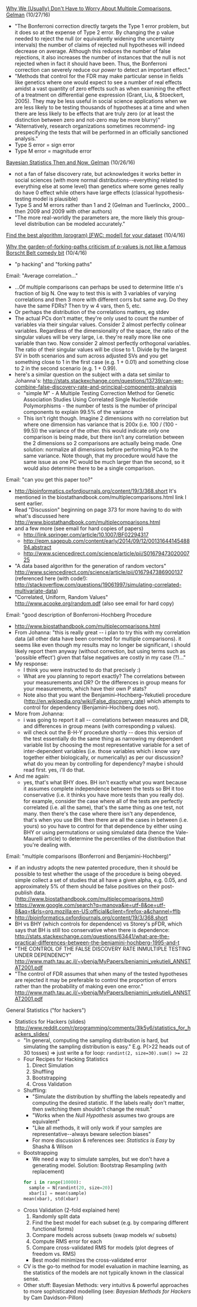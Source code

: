 [Why We (Usually) Don't Have to Worry About Multiple Comparisons, Gelman](http://www.stat.columbia.edu/~gelman/research/published/multiple2f.pdf) (10/27/16)
* "The Bonferroni correction directly targets the Type 1 error problem, but it does so at the
expense of Type 2 error. By changing the p value needed to reject the null (or equivalently
widening the uncertainty intervals) the number of claims of rejected null hypotheses will
indeed decrease on average. Although this reduces the number of false rejections, it also
increases the number of instances that the null is not rejected when in fact it should have
been. Thus, the Bonferroni correction can severely reduce our *power* to detect an important
effect."
* "Methods that control for the FDR may make particular sense in fields like genetics
where one would expect to see a number of real effects amidst a vast quantity of zero effects
such as when examining the effect of a treatment on differential gene expression (Grant,
Liu, & Stoeckert, 2005). They may be less useful in social science applications when we
are less likely to be testing thousands of hypotheses at a time and when there are less likely
to be effects that are truly zero (or at least the distinction between zero and not-zero may be
more blurry)"
* "Alternatively, research organizations sometimes recommend-
ing prespecifying the tests that will be performed in an officially sanctioned analysis."
* Type S error = sign error
* Type M error = magnitude error

[Bayesian Statistics Then and Now, Gelman](http://www.stat.columbia.edu/~gelman/research/published/gelman_discussion_of_efron.pdf) (10/26/16)
* not a fan of false discovery rate, but acknowledges it works better in social sciences (with more normal distributions--everything related to everything else at some level) than genetics where some genes really do have 0 effect while others have large effects (classical hypothesis-testing model is plausible)
* Type S and M errors rather than 1 and 2 (Gelman and Tuerlinckx, 2000... then 2009 and 2009 with other authors)
* "The more real-worldly the parameters are, the more likely this group-level distribution can be modeled accurately."

[Find the best algorithm (program) [FWC: model] for your dataset](http://andrewgelman.com/2016/09/28/28982/) (10/4/16)

[Why the garden-of-forking-paths criticism of p-values is not like a famous Borscht Belt comedy bit](http://andrewgelman.com/2016/09/30/why-the-garden-of-forking-paths-criticism-of-p-values-is-not-like-a-famous-borscht-belt-comedy-bit/) (10/4/16)
* "p hacking" and "forking paths"

Email: "Average correlation..."
* ...Of multiple comparisons can perhaps be used to determine little n's fraction of big N. One way to test this is with 3 variables of varying correlations and then 3 more with different corrs but same avg. Do they have the same FDRs? Then try w 4 vars, then 5, etc.
* Or perhaps the distribution of the correlations matters, eg stdev 
* The actual PCs don't matter, they're only used to count the number of variables via their singular values.  Consider 2 almost perfectly colinear variables.  Regardless of the dimensionality of the space, the ratio of the singular values will be very large, i.e. they're really more like one variable than two.  Now consider 2 almost perfectly orthogonal variables.  The ratio of their singular values will be close to 1.  Divide by the largest SV in both scenarios and sum across adjusted SVs and you get something close to 1 in the first case (e.g. 1 + 0.01) and something close to 2 in the second scenario (e.g. 1 + 0.99).
* here's a similar question on the subject with a data set similar to Johanna's:
http://stats.stackexchange.com/questions/13739/can-we-combine-false-discovery-rate-and-principal-components-analysis
  * "simple M" - A Multiple Testing Correction Method for Genetic Association Studies Using Correlated Single Nucleotide Polymorphisms - the number of tests is the number of principal components to explain 99.5% of the variance
  * This isn't right though.  Imagine 2 dimensions with no correlation but where one dimension has variance that is 200x (i.e. 100 / (100 - 99.5)) the variance of the other.  this would indicate only one comparison is being made, but there isn't any correlation between the 2 dimensions so 2 comparisons are actually being made.  One solution: normalize all dimensions before performing PCA to the same variance.  Note though, that my procedure would have the same issue as one PC would be much larger than the second, so it would also determine there to be a single comparison.

Email: "can you get this paper too?"
* http://bioinformatics.oxfordjournals.org/content/19/3/368.short It's mentioned in the biostathandbook.com/multiplecomparisons.html link I sent earlier.
* Read "Discussion" beginning on page 373 for more having to do with what's discussed here http://www.biostathandbook.com/multiplecomparisons.html
* and a few more (see email for hard copies of papers)
  * http://link.springer.com/article/10.1007/BF02294317
  * http://epm.sagepub.com/content/early/2014/09/12/0013164414548894.abstract
  * http://www.sciencedirect.com/science/article/pii/S0167947302000725
* "A data based algorithm for the generation of random vectors" http://www.sciencedirect.com/science/article/pii/0167947386900137 (referenced here (with code!): http://stackoverflow.com/questions/19061997/simulating-correlated-multivariate-data)
* "Correlated, Uniform, Random Values" http://www.acooke.org/random.pdf (also see email for hard copy)

Email: "good description of Bonferroni-Hochberg Procedure
* http://www.biostathandbook.com/multiplecomparisons.html
* From Johanna: "this is really great -- i plan to try this with my correlation data (all other data have been corrected for multiple comparisons). it seems like even though my results may no longer be significant, i should likely report them anyway (without correction, but using terms such as 'possible effect') given that false negatives are costly in my case (?)..."
* My response:
  * I think you were instructed to do that precisely :)
  * What are you planning to report exactly?  The correlations between your measurements and DR?  Or the differences in group means for your measurements, which have their own P stats?
  * Note also that you want the Benjamini–Hochberg–Yekutieli procedure (http://en.wikipedia.org/wiki/False_discovery_rate) which attempts to control for dependency (Benjamini-Hochberg does not).
* More from Johanna:
  * i was going to report it all -- correlations between measures and DR, and differences in group means (with corresponding p values).
  * will check out the B-H-Y procedure shortly -- does this version of the test essentially do the same thing as narrowing my dependent variable list by choosing the most representative variable for a set of inter-dependent variables (i.e. those variables which i know vary together either biologically, or numerically) as per our discussion? what do you mean by controlling for dependency? maybe i should read first. yes, i'll do that.
* And me again:
  * yes, that's what BHY does. BH isn't exactly what you want because it assumes complete independence between the tests so BH it too conservative (i.e. it thinks you have more tests than you really do).  for example, consider the case where all of the tests are perfectly correlated (i.e. all the same), that's the same thing as one test, not many.  then there's the case where there isn't any dependence, that's when you use BH.  then there are all the cases in between (i.e. yours) so you have to control for that dependence by either using BHY or using permutations or using simulated data (hence the Vale-Maurelli article) to determine the percentiles of the distribution that you're dealing with.

Email: "multiple comparisons (Bonferroni and Benjamini-Hochberg)"
* if an industry adopts the new patented procedure, then it should be possible to test whether the usage of the procedure is being obeyed.  simple collect a set of studies that all have a given alpha, e.g. 0.05, and approximately 5% of them should be false positives on their post-publish data. (http://www.biostathandbook.com/multiplecomparisons.html)
* https://www.google.com/search?q=manova&ie=utf-8&oe=utf-8&aq=t&rls=org.mozilla:en-US:official&client=firefox-a&channel=fflb
* http://bioinformatics.oxfordjournals.org/content/19/3/368.short
* BH vs BHY (which controls for dependence) vs Storey's pFDR, which says that BH is still too conservative when there is dependence: http://stats.stackexchange.com/questions/63441/what-are-the-practical-differences-between-the-benjamini-hochberg-1995-and-t
* "THE CONTROL OF THE FALSE DISCOVERY RATE INMULTIPLE TESTING UNDER DEPENDENCY" http://www.math.tau.ac.il/~ybenja/MyPapers/benjamini_yekutieli_ANNSTAT2001.pdf
* "The control of FDR assumes that when many of the tested hypotheses are rejected it may be preferable to control the proportion of errors rather than the probability of making even one error." http://www.math.tau.ac.il/~ybenja/MyPapers/benjamini_yekutieli_ANNSTAT2001.pdf

General Statistics ("for hackers")
* Statistics for Hackers (slides) http://www.reddit.com/r/programming/comments/3lk5y6/statistics_for_hackers_slides/
  * "In general, computing the sampling distribution is hard, but simulating the sampling distribution is easy."  E.g. P(>22 heads out of 30 tosses) => just write a for loop: `randint(2, size=30).sum() >= 22`
  * Four Recipes for Hacking Statistics
    1. Direct Simulation
    2. Shuffling
    3. Bootstrapping
    4. Cross Validation
  * Shuffling:
    * "Simulate the distribution by shuffling the labels repeatedly and computing the desired statistic.  If the labels really don't matter, then switching them shouldn't change the result."
    * "Works when the _Null Hypothesis_ assumes two groups are equivalent"
    * "Like all methods, it will only work if your samples are representative--always beware selection biases"
    * For more discussion & references see: _Statistics is Easy_ by Shasha & Wilson
  * Bootstrapping
    * We need a way to simulate samples, but we don't have a generating model. Solution: Bootstrap Resampling (with replacement)
    ```python
    for i in range(10000):
      sample = N[randint(20, size=20)]
      xbar[i] = mean(sample)
    mean(xbar), std(xbar)
    ```
  * Cross Validation (2-fold explained here)
    1. Randomly split data
    2. Find the best model for each subset (e.g. by comparing different functional forms)
    3. Compare models across subsets (swap models w/ subsets)
    4. Compute RMS error for each
    5. Compare cross-validated RMS for models (plot degrees of freedom vs. RMS)
      * Best model minimizes the cross-validated error
  * CV is the go-to method for model evaluation in machine learning, as the statistics of the models are not typically known in the classical sense.
  * Other stuff: Bayesian Methods: very intuitivs & powerful approaches to more sophisticated modelling (see: _Bayesian Methods for Hackers_ by Cam Davidson-Pillon)